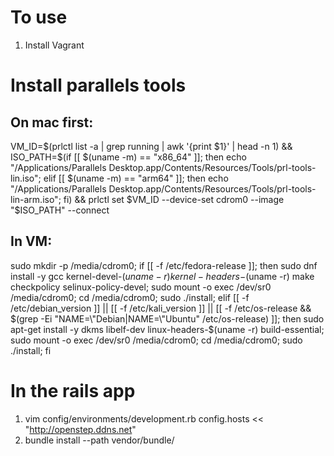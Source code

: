 # To use

1. Install Vagrant

# Install parallels tools

## On mac first:
    
VM_ID=$(prlctl list -a | grep running | awk '{print $1}' | head -n 1) && ISO_PATH=$(if [[ $(uname -m) == "x86_64" ]]; then echo "/Applications/Parallels Desktop.app/Contents/Resources/Tools/prl-tools-lin.iso"; elif [[ $(uname -m) == "arm64" ]]; then echo "/Applications/Parallels Desktop.app/Contents/Resources/Tools/prl-tools-lin-arm.iso"; fi) && prlctl set $VM_ID --device-set cdrom0 --image "$ISO_PATH" --connect

## In VM:
sudo mkdir -p /media/cdrom0; if [[ -f /etc/fedora-release ]]; then sudo dnf install -y gcc kernel-devel-$(uname -r) kernel-headers-$(uname -r) make checkpolicy selinux-policy-devel; sudo mount -o exec /dev/sr0 /media/cdrom0; cd /media/cdrom0; sudo ./install; elif [[ -f /etc/debian_version ]] || [[ -f /etc/kali_version ]] || [[ -f /etc/os-release && $(grep -Ei "NAME=\"Debian|NAME=\"Ubuntu" /etc/os-release) ]]; then sudo apt-get install -y dkms libelf-dev linux-headers-$(uname -r) build-essential; sudo mount -o exec /dev/sr0 /media/cdrom0; cd /media/cdrom0; sudo ./install; fi

# In the rails app

1. vim config/environments/development.rb config.hosts << "http://openstep.ddns.net"
2. bundle install --path vendor/bundle/